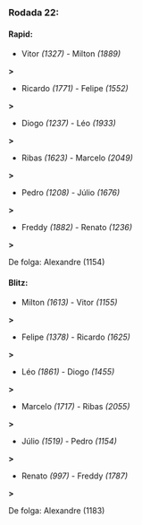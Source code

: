 ### Rodada 22:

#### Rapid:

* Vitor *(1327)*     -     Milton *(1889)*

 **>** 
* Ricardo *(1771)*     -     Felipe *(1552)*

 **>** 
* Diogo *(1237)*     -     Léo *(1933)*

 **>** 
* Ribas *(1623)*     -     Marcelo *(2049)*

 **>** 
* Pedro *(1208)*     -     Júlio *(1676)*

 **>** 
* Freddy *(1882)*     -     Renato *(1236)*

 **>** 

De folga: Alexandre (1154)

#### Blitz:

* Milton *(1613)*     -     Vitor *(1155)*

 **>** 
* Felipe *(1378)*     -     Ricardo *(1625)*

 **>** 
* Léo *(1861)*     -     Diogo *(1455)*

 **>** 
* Marcelo *(1717)*     -     Ribas *(2055)*

 **>** 
* Júlio *(1519)*     -     Pedro *(1154)*

 **>** 
* Renato *(997)*     -     Freddy *(1787)*

 **>** 

De folga: Alexandre (1183)

